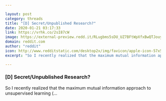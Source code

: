 ```yaml
---

layout: post
category: threads
title: "[D] Secret/Unpublished Research?"
date: 2020-01-21 03:17:33
link: https://vrhk.co/2sI87cW
image: https://external-preview.redd.it/RLugbms5sDU_UZ7BFtWpXfxBwQTJouyA-HqVYFW92HM.jpg?width=1200&height=628.272251309&auto=webp&s=3ad8df6ec4a7028e216a63c1fba01f61a85c254b
domain: reddit.com
author: "reddit"
icon: http://www.redditstatic.com/desktop2x/img/favicon/apple-icon-57x57.png
excerpt: "So I recently realized that the maximum mutual information approach to unsupervised learning (..."

---
```


### [D] Secret/Unpublished Research?

So I recently realized that the maximum mutual information approach to unsupervised learning (...